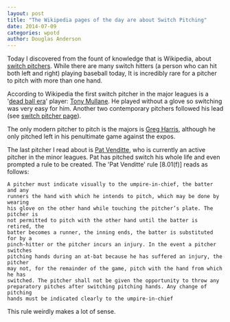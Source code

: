 ```yaml
---
layout: post
title: "The Wikipedia pages of the day are about Switch Pitching"
date: 2014-07-09
categories: wpotd
author: Douglas Anderson
---
```


Today I discovered from the fount of knowledge that is Wikipedia, about [switch
pitchers][switch_pitcher]. While there are many switch hitters (a
person who can hit both left and right) playing baseball today, It is
incredibly rare for a pitcher to pitch with more than one hand.

According to Wikipedia the first switch pitcher in the major leagues is a
'[dead ball era][dead_ball]' player: [Tony Mullane][tony]. He played without a
glove so switching was very easy for him. Another two contemporary pitchers
followed his lead (see [switch pitcher page][switch_pitcher]).

The only modern pitcher to pitch is the majors is [Greg Harris][greg], although
he only pitched left in his penultimate game against the expos.

The last pitcher I read about is [Pat Venditte][pat], who is currently an
active pitcher in the minor leagues. Pat has pitched switch his whole life and
even prompted a rule to be created. The 'Pat Venditte' rule [8.01(f)] reads as follows:

    A pitcher must indicate visually to the umpire-in-chief, the batter and any
    runners the hand with which he intends to pitch, which may be done by wearing
    his glove on the other hand while touching the pitcher’s plate. The pitcher is
    not permitted to pitch with the other hand until the batter is retired, the
    batter becomes a runner, the inning ends, the batter is substituted for by a
    pinch-hitter or the pitcher incurs an injury. In the event a pitcher switches
    pitching hands during an at-bat because he has suffered an injury, the pitcher
    may not, for the remainder of the game, pitch with the hand from which he has
    switched. The pitcher shall not be given the opportunity to throw any
    preparatory pitches after switching pitching hands. Any change of pitching
    hands must be indicated clearly to the umpire-in-chief

This rule weirdly makes a lot of sense.

[switch_pitcher]: https://en.wikipedia.org/wiki/Switch_pitcher
[dead_ball]: https://en.wikipedia.org/wiki/Dead-ball_era
[tony]: https://en.wikipedia.org/wiki/Tony_Mullane
[greg]: https://en.wikipedia.org/wiki/Greg_A._Harris
[pat]: https://en.wikipedia.org/wiki/Pat_Venditte
